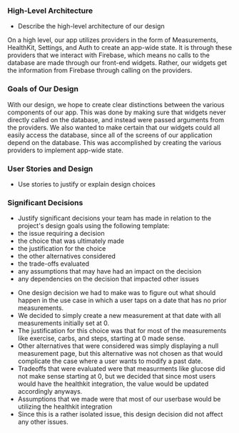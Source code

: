 ### High-Level Architecture
* Describe the high-level architecture of our design

On a high level, our app utilizes providers in the form of Measurements, HealthKit, Settings, and Auth to create an app-wide state. It is through these providers that we interact with Firebase, which means no calls to the database are made through our front-end widgets. Rather, our widgets get the information from Firebase through calling on the providers.

### Goals of Our Design
With our design, we hope to create clear distinctions between the various components of our app. This was done by making sure that widgets never directly called on the database, and instead were passed arguments from the providers. We also wanted to make certain that our widgets could all easily access the database, since all of the screens of our application depend on the database. This was accomplished by creating the various providers to implement app-wide state.

### User Stories and Design
* Use stories to justify or explain design choices

### Significant Decisions
* Justify significant decisions your team has made in relation to the project's design goals using the following template:
* the issue requiring a decision
* the choice that was ultimately made
* the justification for the choice
* the other alternatives considered
* the trade-offs evaluated
* any assumptions that may have had an impact on the decision
* any dependencies on the decision that impacted other issues


- One design decision we had to make was to figure out what should happen in the use case in which a user taps on a date that has no prior measurements. 
- We decided to simply create a new measurement at that date with all measurements initially set at 0. 
- The justification for this choice was that for most of the measurements like exercise, carbs, and steps, starting at 0 made sense. 
- Other alternatives that were considered was simply displaying a null measurement page, but this alternative was not chosen as that would complicate the case where a user wants to modify a past date.
- Tradeoffs that were evaluated were that measurments like glucose did not make sense starting at 0, but we decided that since most users would have the healthkit integration, the value would be updated accordingly anyways.
- Assumptions that we made were that most of our userbase would be utilizing the healthkit integration
- Since this is a rather isolated issue, this design decision did not affect any other issues.